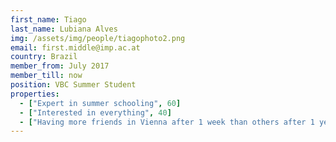 ```yaml
---
first_name: Tiago
last_name: Lubiana Alves
img: /assets/img/people/tiagophoto2.png
email: first.middle@imp.ac.at
country: Brazil
member_from: July 2017
member_till: now
position: VBC Summer Student
properties:
  - ["Expert in summer schooling", 60]
  - ["Interested in everything", 40]
  - ["Having more friends in Vienna after 1 week than others after 1 year", 50]
---
```

